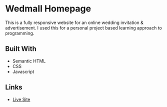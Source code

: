 # Wedmall Homepage
This is a fully responsive website for an online wedding invitation & advertisement. 
I used this for a personal project based learning approach to programming.

## Built With
- Semantic HTML
- CSS
- Javascript

## Links
- [Live Site](https://codeklin.github.io/wed-mall.github.io/)
